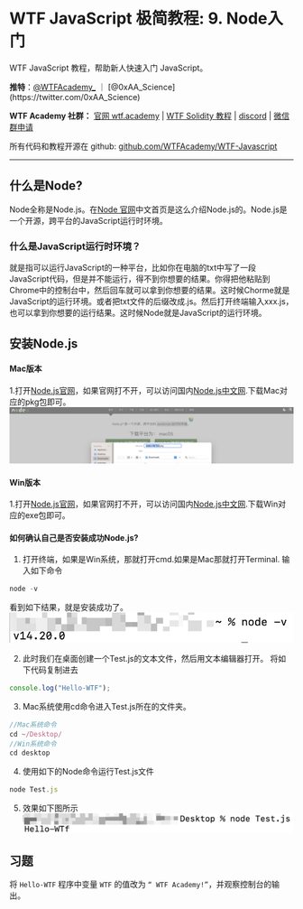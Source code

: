 # WTF JavaScript 极简教程: 9. Node入门

WTF JavaScript 教程，帮助新人快速入门 JavaScript。

**推特**：[@WTFAcademy_](https://twitter.com/WTFAcademy_) ｜ [@0xAA_Science](https://twitter.com/0xAA_Science)

**WTF Academy 社群：** [官网 wtf.academy](https://wtf.academy/) | [WTF Solidity 教程](https://github.com/AmazingAng/WTFSolidity) | [discord](https://discord.wtf.academy/) | [微信群申请](https://docs.google.com/forms/d/e/1FAIpQLSe4KGT8Sh6sJ7hedQRuIYirOoZK_85miz3dw7vA1-YjodgJ-A/viewform?usp=sf_link)

所有代码和教程开源在 github: [github.com/WTFAcademy/WTF-Javascript](https://github.com/WTFAcademy/WTF-Javascript)

---

## 什么是Node?
Node全称是Node.js。在[Node 官网](https://nodejs.org/zh-cn/)中文首页是这么介绍Node.js的。Node.js是一个开源，跨平台的JavaScript运行时环境。
### 什么是JavaScript运行时环境？
就是指可以运行JavaScript的一种平台，比如你在电脑的txt中写了一段JavaScript代码，但是并不能运行，得不到你想要的结果。你得把他粘贴到Chrome中的控制台中，然后回车就可以拿到你想要的结果。这时候Chorme就是JavaScript的运行环境。或者把txt文件的后缀改成.js。然后打开终端输入xxx.js，也可以拿到你想要的运行结果。这时候Node就是JavaScript的运行环境。
## 安装Node.js
#### Mac版本
1.打开[Node.js官网](https://nodejs.org/zh-cn/)，如果官网打不开，可以访问国内[Node.js中文网](http://nodejs.cn/download/).下载Mac对应的pkg包即可。
![](./img/Node_DownLoad.png)
#### Win版本
1.打开[Node.js官网](https://nodejs.org/zh-cn/)，如果官网打不开，可以访问国内[Node.js中文网](http://nodejs.cn/download/).下载Win对应的exe包即可。

#### 如何确认自己是否安装成功Node.js?
1. 打开终端，如果是Win系统，那就打开cmd.如果是Mac那就打开Terminal.
输入如下命令
```js
node -v
```
看到如下结果，就是安装成功了。
![](./img/1675338169220.jpg)

2. 此时我们在桌面创建一个Test.js的文本文件，然后用文本编辑器打开。
将如下代码复制进去
```js
console.log("Hello-WTF");
```
3. Mac系统使用cd命令进入Test.js所在的文件夹。
```js
//Mac系统命令
cd ~/Desktop/
//Win系统命令
cd desktop
```
4. 使用如下的Node命令运行Test.js文件
```js
node Test.js
```
5. 效果如下图所示
![](./img/result.png)
## 习题
将 `Hello-WTF` 程序中变量 `WTF` 的值改为 `“ WTF Academy!”`，并观察控制台的输出。
